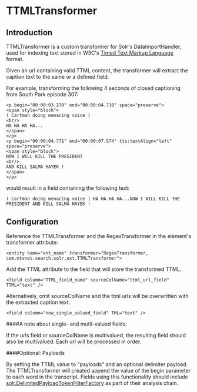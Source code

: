 
TTMLTransformer
===============


Introduction
----

TTMLTransformer is a custom transformer for Solr's DataImportHandler, used for indexing text stored in W3C's [Timed Text Markup Language] format.

Given an url containing valid TTML content, the transformer will extract the caption text to the same or a defined field.

For example, transforming the following 4 seconds of closed captioning from South Park episode 307:

```
<p begin="00:00:03.270" end="00:00:04.738" space="preserve">
<span style="block">
( Cartman doing menacing voice )
<br/>
HA HA HA HA...
</span>
</p>
<p begin="00:00:04.771" end="00:00:07.574" tts:textAlign="left" space="preserve">
<span style="block">
NOW I WILL KILL THE PRESIDENT
<br/>
AND KILL SALMA HAYEK !
</span>
</p>
```

would result in a field containing the following text: 

```( Cartman doing menacing voice ) HA HA HA HA...NOW I WILL KILL THE PRESIDENT AND KILL SALMA HAYEK !```


Configuration
----

Reference the TTMLTransformer and the RegexTransformer in the <entity> element's transformer attribute:

```<entity name="ent_name" transformer="RegexTransformer, com.mtvnet.search.solr.ext.TTMLTransformer">```



Add the TTML attribute to the field that will store the transformed TTML.

```<field column="TTML_field_name" sourceColName="ttml_url_field" TTML="text" />```


Alternatively, omit sourceColName and the ttml urls will be overwritten with the extracted caption text.

```<field column="new_single_valued_field" TML="text" />```



####A note about single- and mutli-valued fields:


If the urls field or sourceColName is multivalued, the resulting field should also be multivalued. Each url will be processed in order.


####Optional: Payloads

By setting the TTML value to "payloads" and an optional delimiter payload. The TTMLTransformer will created append the value of the begin parameter to each word in the transcript. Fields using this functionality should include [solr.DelimitedPayloadTokenFilterFactory] as part of their analysis chain.

[Timed Text Markup Language]:http://www.w3.org/TR/ttaf1-dfxp/
[solr.DelimitedPayloadTokenFilterFactory]: https://lucene.apache.org/core/4_0_0/analyzers-common/org/apache/lucene/analysis/payloads/DelimitedPayloadTokenFilterFactory.html

